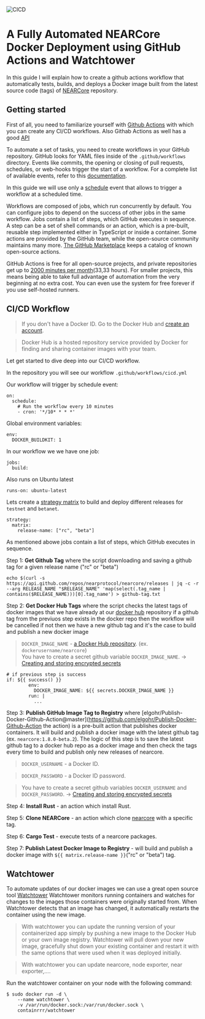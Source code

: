 ![CICD](https://github.com/inyourarms/near-voting-example/workflows/CICD/badge.svg)

# A Fully Automated NEARCore Docker Deployment using GitHub Actions and Watchtower

In this guide I will explain how to create a github actions workflow that automatically tests, builds, and deploys a Docker image built from the latest source code (tags) of [NEARCore](https://github.com/nearprotocol/nearcore) repository.

## Getting started

First of all, you need to familiarize yourself with [Github Actions](https://docs.github.com/en/actions) with which you can create any CI/CD workflows.
Also Githab Actions as well has a good [API](https://developer.github.com/v3/actions/)

To automate a set of tasks, you need to create workflows in your GitHub repository. GitHub looks for YAML files inside of the `.github/workflows` directory.
Events like commits, the opening or closing of pull requests, schedules, or web-hooks trigger the start of a workflow. For a complete list of available events, refer to this [documentation](https://docs.github.com/en/actions/reference/events-that-trigger-workflows).

In this guide we will use only a [schedule](https://docs.github.com/en/actions/reference/events-that-trigger-workflows#scheduled-events) event that allows to trigger a workflow at a scheduled time.

Workflows are composed of jobs, which run concurrently by default. You can configure jobs to depend on the success of other jobs in the same workflow.
Jobs contain a list of steps, which GitHub executes in sequence. A step can be a set of shell commands or an action, which is a pre-built, reusable step implemented either in TypeScript or inside a container. Some actions are provided by the GitHub team, while the open-source community maintains many more. [The GitHub Marketplace](https://github.com/marketplace?type=actions) keeps a catalog of known open-source actions.

GitHub Actions is free for all open-source projects, and private repositories get up to [2000 minutes per month](https://github.com/features/actions#pricing-details)(33,33 hours). For smaller projects, this means being able to take full advantage of automation from the very beginning at no extra cost. You can even use the system for free forever if you use self-hosted runners.

## CI/CD Workflow

>If you don't have a Docker ID. Go to the Docker Hub and [create an account](https://docs.docker.com/docker-hub/). 

>Docker Hub is a hosted repository service provided by Docker for finding and sharing container images with your team.

Let get started to dive deep into our CI/CD workflow.

In the repository you will see our workflow `.github/workflows/cicd.yml`

Our workflow will trigger by schedule event:
```
on:
  schedule:
    # Run the workflow every 10 minutes
    - cron: '*/10* * * *'
```
Global environment variables:
```
env:
  DOCKER_BUILDKIT: 1 
```
In our workflow we we have one job:
```
jobs:
  build:
```
Also runs on Ubuntu latest 
```
runs-on: ubuntu-latest
```
Lets create a [strategy matrix](https://docs.github.com/en/actions/reference/workflow-syntax-for-github-actions#jobsjob_idstrategymatrix) to build and deploy different releases for `testnet` and `betanet`.

```
strategy:
  matrix:
    release-name: ["rc", "beta"]
```

As mentioned abowe jobs contain a list of steps, which GitHub executes in sequence.

Step 1: **Get Github Tag** where the script downloading and saving a github tag for a given release name ("rc" or "beta")
```
echo $(curl -s https://api.github.com/repos/nearprotocol/nearcore/releases | jq -c -r --arg RELEASE_NAME "$RELEASE_NAME" 'map(select(.tag_name | contains($RELEASE_NAME)))[0].tag_name') > github-tag.txt
```
Step 2: **Get Docker Hub Tags** where the script checks the latest tags of docker images that we have already at our [docker hub](https://hub.docker.com) repository if a github tag from the previuos step exists in the docker repo then the workflow will be cancelled if not then we have a new github tag and it's the case to build and publish a new docker image

> `DOCKER_IMAGE_NAME` - [a Docker Hub repository](https://docs.docker.com/docker-hub/repos/). (ex. `dockerusername/nearcore`)  
>You have to create a secret github variable `DOCKER_IMAGE_NAME`. -> [Creating and storing encrypted secrets](https://docs.github.com/en/actions/configuring-and-managing-workflows/creating-and-storing-encrypted-secrets)
```
# if previous step is success
if: ${{ success() }}
        env:
          DOCKER_IMAGE_NAME: ${{ secrets.DOCKER_IMAGE_NAME }}
        run: |
          ...
```
Step 3: **Publish GitHub Image Tag to Registry** where [elgohr/Publish-Docker-Github-Action@master](https://github.com/elgohr/Publish-Docker-Github-Action the action) is a pre-built action that publishes docker containers. It will build and publish a docker image with the latest github tag (ex. `nearcore:1.8.0-beta.2`).
The logic of this step is to save the latest github tag to a docker hub repo as a docker image and then check the tags every time to build and publish only new releases of nearcore.

>`DOCKER_USERNAME` - a Docker ID.

>`DOCKER_PASSWORD` - a Docker ID password.

>You have to create a secret github variables `DOCKER_USERNAME` and `DOCKER_PASSWORD`. -> [Creating and storing encrypted secrets](https://docs.github.com/en/actions/configuring-and-managing-workflows/creating-and-storing-encrypted-secrets)

Step 4: **Install Rust** - an action which install Rust.

Step 5: **Clone NEARCore** - an action which clone [nearcore](https://github.com/nearprotocol/nearcore) with a specific tag.

Step 6: **Cargo Test** - execute tests of a nearcore packages.

Step 7: **Publish Latest Docker Image to Registry** - will build and publish a docker image with `${{ matrix.release-name }}`("rc" or "beta") tag.

## Watchtower

To automate updates of our docker images we can use a great open source tool [Watchtower](https://github.com/containrrr/watchtower)
Watchtower monitors running containers and watches for changes to the images those containers were originally started from. When Watchtower detects that an image has changed, it automatically restarts the container using the new image.  

>With watchtower you can update the running version of your containerized app simply by pushing a new image to the Docker Hub or your own image registry. Watchtower will pull down your new image, gracefully shut down your existing container and restart it with the same options that were used when it was deployed initially. 

> With watchtower you can update nearcore, node exporter, near exporter,.... 

Run the watchtower container on your node with the following command:
```
$ sudo docker run -d \
    --name watchtower \
    -v /var/run/docker.sock:/var/run/docker.sock \
    containrrr/watchtower
```




